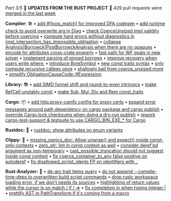 *Part 3/5*
📰 **UPDATES FROM THE RUST PROJECT** 📰
429 pull requests were [merged in the last week](https://github.com/search?q=is%3Apr+org%3Arust-lang+is%3Amerged+merged%3A2025-06-24..2025-07-01)

**Compiler:** 🛠️
• [add \#\[loop\_match\] for improved DFA codegen](https://github.com/rust-lang/rust/pull/138780)
• [add runtime check to avoid overwrite arg in Diag](https://github.com/rust-lang/rust/pull/142724)
• [check CoerceUnsized impl validity before coercing](https://github.com/rust-lang/rust/pull/142976)
• [compute hard errors without diagnostics in impl\_intersection\_has\_impossible\_obligation](https://github.com/rust-lang/rust/pull/142647)
• [collapse Analysis\|Borrowck\|PostBorrowckAnalysis when there are no opaques](https://github.com/rust-lang/rust/pull/142802)
• [encode hir attributes cross\-crate properly](https://github.com/rust-lang/rust/pull/142777)
• [fast path for WF goals in new solver](https://github.com/rust-lang/rust/pull/142223)
• [implement parsing of pinned borrows](https://github.com/rust-lang/rust/pull/135731)
• [improve recovery when users write where:](https://github.com/rust-lang/rust/pull/143065)
• [introduce ByteSymbol](https://github.com/rust-lang/rust/pull/141875)
• [new const traits syntax](https://github.com/rust-lang/rust/pull/139858)
• [only compute recursive callees once](https://github.com/rust-lang/rust/pull/142625)
• [shallowly bail from coerce\_unsized more](https://github.com/rust-lang/rust/pull/142941)
• [simplify ObligationCauseCode::IfExpression](https://github.com/rust-lang/rust/pull/139594)

**Library:** 📚
• [add SIMD funnel shift and round\-to\-even intrinsics](https://github.com/rust-lang/rust/pull/142078)
• [make RefCell unstably const](https://github.com/rust-lang/rust/pull/137843)
• [make Sub, Mul, Div and Rem const\_traits](https://github.com/rust-lang/rust/pull/143000)

**Cargo:** 📦
• [add http\.proxy\-cainfo config for proxy certs](https://github.com/rust-lang/cargo/pull/15374)
• [expand error messages around path dependency on cargo package and cargo publish](https://github.com/rust-lang/cargo/pull/15705)
• [override Cargo\.lock checksums when doing a dry\-run publish](https://github.com/rust-lang/cargo/pull/15711)
• [rework cargo\-test\-support & testsuite to use CARGO\_BIN\_EXE\_\* for Cargo](https://github.com/rust-lang/cargo/pull/15692)

**Rustdoc:** 📖
• [rustdoc: show attributes on enum variants](https://github.com/rust-lang/rust/pull/142987)

**Clippy:** 🔧
• [missing\_panics\_doc: Allow unwrap\(\) and expect\(\) inside const\-only contexts](https://github.com/rust-lang/rust-clippy/pull/15170)
• [zero\_ptr: lint in const context as well](https://github.com/rust-lang/rust-clippy/pull/15152)
• [consider deref'ed argument as non\-temporary](https://github.com/rust-lang/rust-clippy/pull/15172)
• [cast\_possible\_truncation should not suggest inside const context](https://github.com/rust-lang/rust-clippy/pull/15164)
• [fix coerce\_container\_to\_any false positive on autoderef](https://github.com/rust-lang/rust-clippy/pull/15057)
• [fix disallowed\_script\_idents FP on identifiers with \_](https://github.com/rust-lang/rust-clippy/pull/15123)

**Rust\-Analyzer:** 🤖
• [de\-arc trait items query](https://github.com/rust-lang/rust-analyzer/pull/20088)
• [do not append \-\-compile\-time\-deps to overwritten build script commands](https://github.com/rust-lang/rust-analyzer/pull/20121)
• [drop rustc workspace loading error, if we don't needs its sources](https://github.com/rust-lang/rust-analyzer/pull/20092)
• [highlighting of return values while the cursor is on match / if / \=\>](https://github.com/rust-lang/rust-analyzer/pull/19546)
• [fix completion in when typing integer\.\|](https://github.com/rust-lang/rust-analyzer/pull/20110)
• [prettify AST in PathTransform if it's coming from a macro](https://github.com/rust-lang/rust-analyzer/pull/20103)
